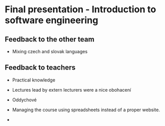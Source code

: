 # Final presentation - Introduction to software engineering

## Feedback to the other team

- Mixing czech and slovak languages

## Feedback to teachers

- Practical knowledge
- Lectures lead by extern lecturers were a nice obohacení
- Oddychové

- Managing the course using spreadsheets instead of a proper website.

- 